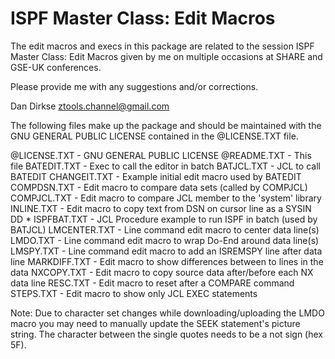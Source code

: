 # **ISPF Master Class: Edit Macros**
The edit macros and execs in this package are related to the
session ISPF Master Class: Edit Macros given by me on multiple
occasions at SHARE and GSE-UK conferences.

Please provide me with any suggestions and/or corrections.

Dan Dirkse
ztools.channel@gmail.com


The following files make up the package and should be maintained with
the GNU GENERAL PUBLIC LICENSE contained in the @LICENSE.TXT file.

@LICENSE.TXT - GNU GENERAL PUBLIC LICENSE
@README.TXT  - This file
BATEDIT.TXT  - Exec to call the editor in batch
BATJCL.TXT   - JCL to call BATEDIT
CHANGEIT.TXT - Example initial edit macro used by BATEDIT
COMPDSN.TXT  - Edit macro to compare data sets (called by COMPJCL)
COMPJCL.TXT  - Edit macro to compare JCL member to the 'system' library
INLINE.TXT   - Edit macro to copy text from DSN on cursor line as a SYSIN DD *
ISPFBAT.TXT  - JCL Procedure example to run ISPF in batch (used by BATJCL)
LMCENTER.TXT - Line command edit macro to center data line(s)
LMDO.TXT     - Line command edit macro to wrap Do-End around data line(s)
LMSPY.TXT    - Line command edit macro to add an ISREMSPY line after data line
MARKDIFF.TXT - Edit macro to show differences between to lines in the data
NXCOPY.TXT   - Edit macro to copy source data after/before each NX data line
RESC.TXT     - Edit macro to reset after a COMPARE command
STEPS.TXT    - Edit macro to show only JCL EXEC statements

Note: Due to character set changes while downloading/uploading the LMDO macro
      you may need to manually update the SEEK statement's picture string.
      The character between the single quotes needs to be a not sign (hex 5F).
